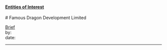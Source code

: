#### [Entities of Interest](/list.html)
<link rel="stylesheet" type="text/css" href="../../assets/style.css">
# Famous Dragon Development Limited

[comment]: <> (Add/Remove information below as you want)
[comment]: <> (Markdown cheatsheet: https://github.com/adam-p/markdown-here/wiki/Markdown-Cheatsheet)
[Brief](Brief.md)  
by:  
date:  

---
[comment]: <> (Add your content here)